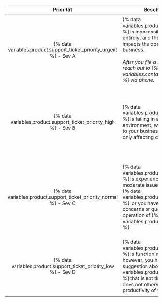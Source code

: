 |                               Priorität                               | Beschreibung                                                                                                                                                                                                                                                                  | Beispiele                                                                                                                     |
|:---------------------------------------------------------------------:| ----------------------------------------------------------------------------------------------------------------------------------------------------------------------------------------------------------------------------------------------------------------------------- | ----------------------------------------------------------------------------------------------------------------------------- |
| {% data variables.product.support_ticket_priority_urgent %} - Sev A | {% data variables.product.product_name %} is inaccessible or failing entirely, and the failure directly impacts the operation of your business.<br/><br/>_After you file a support ticket, reach out to {% data variables.contact.github_support %} via phone._ | <ul><li>Fehler oder Ausfälle, die sich auf die Kernfunktionen von Git- oder Web-Anwendungen aller Benutzer auswirken</li><li>Severe network or performance degradation for majority of users</li><li>Voller oder sich schnell füllender Speicher</li><li>Known security incidents or a breach of access</li></ul>                                                                                                     |
|  {% data variables.product.support_ticket_priority_high %} - Sev B  | {% data variables.product.product_name %} is failing in a production environment, with limited impact to your business processes, or only affecting certain customers.                                                                                                        | <ul><li>Leistungsverschlechterung, die die Produktivität vieler Benutzer reduziert</li><li>Reduced redundancy concerns from failures or service degradation</li><li>Production-impacting bugs or errors</li><li>{% data variables.product.product_name %} configuration security concerns</li></ul>                                                                                                     |
| {% data variables.product.support_ticket_priority_normal %} - Sev C | {% data variables.product.product_name %} is experiencing limited or moderate issues and errors with {% data variables.product.product_name %}, or you have general concerns or questions about the operation of {% data variables.product.product_name %}.                 | <ul><li>Advice on using {% data variables.product.prodname_dotcom %} APIs and features, or questions about integrating business workflows</li><li>Issues with user tools and data collection methods</li><li>Upgrades</li><li>Bug reports, general security questions, or other feature related questions</li> |
|  {% data variables.product.support_ticket_priority_low %} - Sev D   | {% data variables.product.product_name %} is functioning as expected, however, you have a question or suggestion about {% data variables.product.product_name %} that is not time-sensitive, or does not otherwise block the productivity of your team.                     | <ul><li>Feature requests and product feedback</li><li>General questions on overall configuration or use of {% data variables.product.product_name %}</li><li>Notifying {% data variables.contact.github_support %} of any planned changes</li></ul>                                                                                                     |
